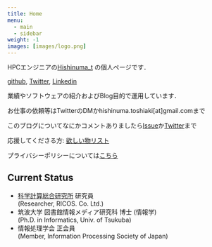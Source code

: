 ```yaml
---
title: Home
menu:
  - main
  - sidebar
weight: -1
images: [images/logo.png]
---
```


HPCエンジニアの[Hishinuma\_t][1] の個人ページです．

[github][5], [Twitter][2], [Linkedin][6]

業績やソフトウェアの紹介およびBlog目的で運用しています．

お仕事の依頼等はTwitterのDMかhishinuma.toshiaki[at]gmail.comまで

このブログについてなにかコメントありましたら[Issue][2]か[Twitter][1]まで

応援してくださる方: [欲しい物リスト][4]

プライバシーポリシーについては[こちら](about/privacy)

## Current Status
* [科学計算総合研究所][3] 研究員\
	(Researcher, RICOS. Co. Ltd.)
* 筑波大学 図書館情報メディア研究科 博士 (情報学) \
	(Ph.D. in Informatics, Univ. of Tsukuba)
* 情報処理学会 正会員\
   	(Member, Information Processing Society of Japan)

[1]: https://twitter.com/Hishinuma_t
[2]: https://github.com/t-hishinuma/t-hishinuma.github.io/issues
[3]: https://www.ricos.co.jp/
[4]: https://www.amazon.co.jp/hz/wishlist/ls/2PFMM9FT4AVRC?&sort=priority
[5]: https://github.com/t-hishinuma/
[6]: https://www.linkedin.com/in/toshiaki-hishinuma-a34247157/

